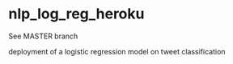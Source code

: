 # nlp_log_reg_heroku
See MASTER branch

deployment of a logistic regression model on tweet classification
